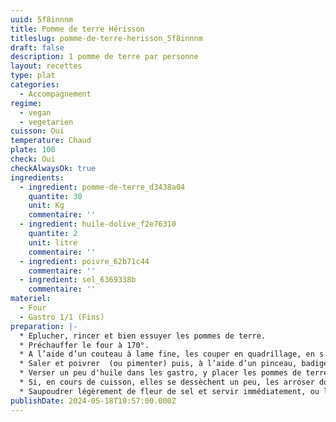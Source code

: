 ```yaml
---
uuid: 5f8innnm
title: Pomme de terre Hérisson
titleslug: pomme-de-terre-herisson_5f8innnm
draft: false
description: 1 pomme de terre par personne
layout: recettes
type: plat
categories:
  - Accompagnement
regime:
  - vegan
  - vegetarien
cuisson: Oui
temperature: Chaud
plate: 100
check: Oui
checkAlwaysOk: true
ingredients:
  - ingredient: pomme-de-terre_d3438a04
    quantite: 30
    unit: Kg
    commentaire: ''
  - ingredient: huile-dolive_f2e76310
    quantite: 2
    unit: litre
    commentaire: ''
  - ingredient: poivre_62b71c44
    commentaire: ''
  - ingredient: sel_6369338b
    commentaire: ''
materiel:
  - Four
  - Gastro 1/1 (Fins)
preparation: |-
  * Eplucher, rincer et bien essuyer les pommes de terre.
  * Préchauffer le four à 170°.
  * A l’aide d’un couteau à lame fine, les couper en quadrillage, en s'arrêtant à 1 cm de la base.
  * Saler et poivrer  (ou pimenter) puis, à l’aide d’un pinceau, badigeonner d'huile d'olive les pommes de terre (généreusement), en faisant bien pénétrer dans les interstices (faire de légères pressions avec la main sur la pomme de terre pour écarter un peu le quadrillage).
  * Verser un peu d'huile dans les gastro, y placer les pommes de terre et enfourner pour une trentaine de minutes à 170°. En tester une, au centre, avec un couteau, si celui-ci s’enfonce sans problème, montez le four à 190° une dizaine de minutes pour qu’elles dorent bien.
  * Si, en cours de cuisson, elles se dessèchent un peu, les arroser doucement d'huile d'olive.
  * Saupoudrer légèrement de fleur de sel et servir immédiatement, ou laisser dans le four, éteint, jusqu’au moment de servir.
publishDate: 2024-05-18T10:57:00.000Z
---
```

